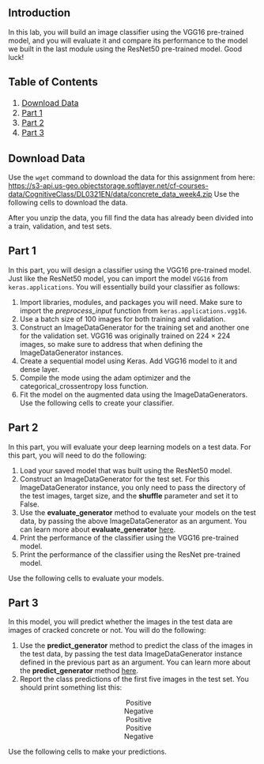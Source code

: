 ## Introduction

In this lab, you will build an image classifier using the VGG16 pre-trained model, and you will evaluate it and compare its performance to the model we built in the last module using the ResNet50 pre-trained model. Good luck!
## Table of Contents

<div class="alert alert-block alert-info" style="margin-top: 20px">

<font size = 3>    

1. <a href="#item41">Download Data 
2. <a href="#item42">Part 1</a>
3. <a href="#item43">Part 2</a>  
4. <a href="#item44">Part 3</a>  

</font>
    
</div>
   
<a id="item41"></a>
## Download Data
Use the <code>wget</code> command to download the data for this assignment from here: https://s3-api.us-geo.objectstorage.softlayer.net/cf-courses-data/CognitiveClass/DL0321EN/data/concrete_data_week4.zip
Use the following cells to download the data.


After you unzip the data, you fill find the data has already been divided into a train, validation, and test sets.
  
<a id="item42"></a>
## Part 1
In this part, you will design a classifier using the VGG16 pre-trained model. Just like the ResNet50 model, you can import the model <code>VGG16</code> from <code>keras.applications</code>.
You will essentially build your classifier as follows:
1. Import libraries, modules, and packages you will need. Make sure to import the *preprocess_input* function from <code>keras.applications.vgg16</code>.
2. Use a batch size of 100 images for both training and validation.
3. Construct an ImageDataGenerator for the training set and another one for the validation set. VGG16 was originally trained on 224 × 224 images, so make sure to address that when defining the ImageDataGenerator instances.
4. Create a sequential model using Keras. Add VGG16 model to it and dense layer.
5. Compile the mode using the adam optimizer and the categorical_crossentropy loss function.
6. Fit the model on the augmented data using the ImageDataGenerators.
Use the following cells to create your classifier.











   
<a id="item43"></a>
## Part 2
In this part, you will evaluate your deep learning models on a test data. For this part, you will need to do the following:

1. Load your saved model that was built using the ResNet50 model. 
2. Construct an ImageDataGenerator for the test set. For this ImageDataGenerator instance, you only need to pass the directory of the test images, target size, and the **shuffle** parameter and set it to False.
3. Use the **evaluate_generator** method to evaluate your models on the test data, by passing the above ImageDataGenerator as an argument. You can learn more about **evaluate_generator** [here](https://keras.io/models/sequential/).
4. Print the performance of the classifier using the VGG16 pre-trained model.
5. Print the performance of the classifier using the ResNet pre-trained model.

Use the following cells to evaluate your models.




   
<a id="item44"></a>
## Part 3
In this model, you will predict whether the images in the test data are images of cracked concrete or not. You will do the following:

1. Use the **predict_generator** method to predict the class of the images in the test data, by passing the test data ImageDataGenerator instance defined in the previous part as an argument. You can learn more about the **predict_generator** method [here](https://keras.io/models/sequential/).
2. Report the class predictions of the first five images in the test set. You should print something list this:

<center>
    <ul style="list-style-type:none">
        <li>Positive</li>  
        <li>Negative</li> 
        <li>Positive</li>
        <li>Positive</li>
        <li>Negative</li>
    </ul>
</center>
Use the following cells to make your predictions.
